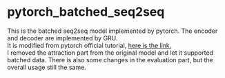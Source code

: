 # pytorch_batched_seq2seq
This is the batched seq2seq model implemented by pytorch. The encoder and decoder are implemented by GRU.   
It is modified from pytorch official tutorial, [here is the link.](https://pytorch.org/tutorials/intermediate/seq2seq_translation_tutorial.html)  
I removed the attraction part from the original model and let it supported batched data.
There is also some changes in the evaluation part, but the overall usage still the same.
